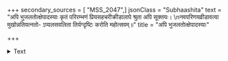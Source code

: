 +++
secondary_sources = [ "MSS_2047",]
jsonClass = "Subhaashita"
text = "अपि भुजलतोत्क्षेपादस्याः कृतं परिरम्भणं प्रियसहचरीक्रीडालापे श्रुता अपि सूक्तयः।  \nनवपरिणयव्रीडावत्या मुखोन्नतियत्नतो- ऽप्यलसवलिता तिर्यग्दृष्टिः करोति महोत्सवम्॥"
title = "अपि भुजलतोत्क्षेपादस्याः"

+++

<details><summary>Text</summary>

अपि भुजलतोत्क्षेपादस्याः कृतं परिरम्भणं प्रियसहचरीक्रीडालापे श्रुता अपि सूक्तयः।  
नवपरिणयव्रीडावत्या मुखोन्नतियत्नतो- ऽप्यलसवलिता तिर्यग्दृष्टिः करोति महोत्सवम्॥
</details>
